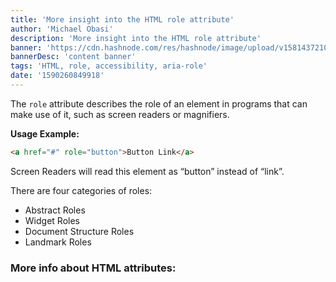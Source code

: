 ```yaml
---
title: 'More insight into the HTML role attribute'
author: 'Michael Obasi'
description: 'More insight into the HTML role attribute'
banner: 'https://cdn.hashnode.com/res/hashnode/image/upload/v1581437210540/3ro-FJzTs.jpeg'
bannerDesc: 'content banner'
tags: 'HTML, role, accessibility, aria-role'
date: '1590260849918'
---
```


The `role` attribute describes the role of an element in programs that can make use of it, such as screen readers or magnifiers.

**Usage Example:**

```html
<a href="#" role="button">Button Link</a>
``` 
Screen Readers will read this element as “button” instead of “link”.

There are four categories of roles:

- Abstract Roles
- Widget Roles
- Document Structure Roles
- Landmark Roles

### More info about HTML attributes:

[<script src> attribute]()

[<a href> attribute]()

[<a target> attribute]()

[<body background> attribute]()

[<p align> attribute]()

[<img src> attribute]()

[<font> attribute]()

More info about **HTML** attributes
HTML elements can have attributes, which contain additional information about the element.

**HTML** attributes generally come in name-value pairs, and always go in the opening tag of an element. The attribute name says what type of information you’re providing about the element, and the attribute value is the actual information.

For example, an anchor `(<a>)` element in an **HTML** document creates links to other pages or other parts of the page. You use the `href` attribute in the opening `<a>` tag to tell the browser where the link sends a user.

Here’s an example of a link that sends users to freeCodeCamp’s home page:

```html
<a href="www.freecodecamp.org">Click here to go to freeCodeCamp!</a>
```
Notice that the attribute name `(href)` and value (“www.freeCodeCamp.org”) are separated with an equals sign, and quotes surround the value.

There are many different **HTML** attributes, but most of them only work on certain **HTML** elements. For example, the `href` attribute won’t work if it’s placed in an opening `<h1>` tag.

In the example above, the value supplied to the `href` attribute could be any valid link. However, some attributes only have a set of valid options you can use, or values need to be in a specific format. The lang attribute tells the browser the default language of the contents in an **HTML** element. The values for the lang attribute should use standard language or country codes, such as en for English, or it for Italian.

#### Boolean Attributes

Some **HTML** attributes don’t need a value because they only have one option. These are called Boolean attributes. The presence of the attribute in a tag will apply it to that **HTML** element. However, it’s okay to write out the attribute name and set it equal to the one option of the value. In this case, the value is usually the same as the attribute name.

For example, the `<input>` element in a form can have a required attribute. This requires users to fill out that item before they can submit the form.

Here are examples that do the same thing:

```html
<input type="text" required >
<input type="text" required="required" >
``` 